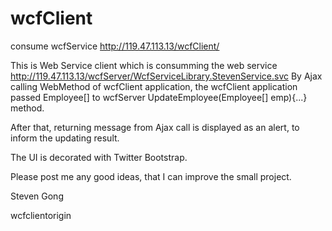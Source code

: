 wcfClient
=========

consume wcfService
http://119.47.113.13/wcfClient/


This is Web Service client which is consumming the web service   http://119.47.113.13/wcfServer/WcfServiceLibrary.StevenService.svc
By Ajax calling WebMethod of wcfClient application, the wcfClient application passed Employee[] to wcfServer UpdateEmployee(Employee[] emp){...} method.

After that, returning message from Ajax call is displayed as an alert, to inform the updating result.

The UI is decorated with Twitter Bootstrap.

Please post me any good ideas, that I can improve the small project.

Steven Gong

wcfclientorigin 

